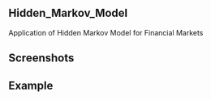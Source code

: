 ## Hidden_Markov_Model
Application of Hidden Markov Model for Financial Markets


## Screenshots


## Example
